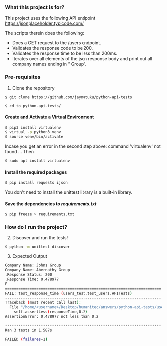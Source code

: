 ### What this project is for?
This project uses the following API endpoint https://jsonplaceholder.typicode.com/

The scripts therein does the following:
- Does a GET request to the /users endpoint.
- Validates the response code to be 200.
- Validates the response time to be less than 200ms.
- Iterates over all elements of the json response body and print out all company names ending in “ Group”.

### Pre-requisites
1. Clone the repository
```bash
$ git clone https://github.com/jaymutuku/python-api-tests
```
```bash
$ cd to python-api-tests/
```

#### Create and Activate a Virtual Environment
```bash
$ pip3 install virtualenv
$ virtual -p python3 venv 
$ source venv/bin/activate
```
Incase you get an error in the second step above:
command 'virtualenv' not found ...
Then
```bash
$ sudo apt install virtualenv
```
#### Install the required packages
```bash
$ pip install requests ijson
```
You don't need to install the unittest library is a built-in library.

#### Save the dependencies to _requirements.txt_
```bash
$ pip freeze > requirements.txt
```
### How do I run the project?

2. Discover and run the tests!
```bash
$ python -m unittest discover
```
3. Expected Output
```bash
Company Name: Johns Group
Company Name: Abernathy Group
.Response Status: 200
.Response Time: 0.478977
F
======================================================================
FAIL: test_response_time (users_test.test_users.APITests)
----------------------------------------------------------------------
Traceback (most recent call last):
  File "/home/<username>/Desktop/humanitec/answers/python-api-tests/users_test/test_users.py", line 20, in test_response_time
    self.assertLess(responseTime,0.2)
AssertionError: 0.478977 not less than 0.2

----------------------------------------------------------------------
Ran 3 tests in 1.587s

FAILED (failures=1)

```
